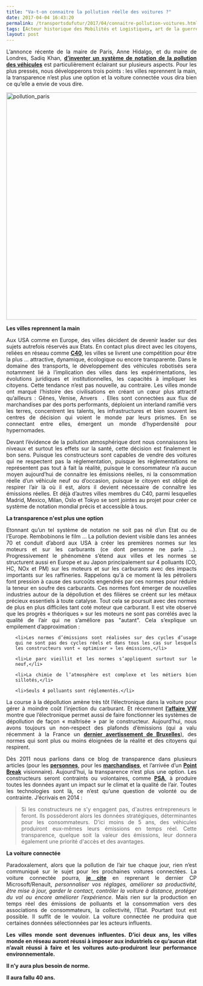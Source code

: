 ```yaml
---
title: "Va-t-on connaitre la pollution réelle des voitures ?"
date: 2017-04-04 16:43:20
permalink: /transportsdufutur/2017/04/connaitre-pollution-voitures.html
tags: [Acteur historique des Mobilités et Logistiques, art de la guerre, cité, citoyen, collectivité, congestion, données réelles, externalité, fiscalité, guide d'achat, Non classé, qualité de l'air, Que sait-on de nos mobilités ?]
layout: post
---
```


<p style="text-align: justify;">L’annonce récente de la maire de Paris, Anne Hidalgo, et du maire de Londres, Sadiq Khan, <strong><a href="http://www.paris.fr/actualites/pollution-de-l-air-paris-londres-et-seoul-vont-creer-un-systeme-de-notation-des-vehicules-4684" target="_blank">d’inventer un système de notation de la pollution des véhicules</a></strong> est particulièrement éclairant sur plusieurs aspects. Pour les plus pressés, nous développerons trois points : les villes reprennent la main, la transparence n’est plus une option et la voiture connectée vous dira bien ce qu’elle a envie de vous dire.</p>

<p style="text-align: justify;"><a href="http://transportsdufutur.ademe.fr/wp-content/uploads/sites/6/2017/04/pollution_paris.jpg" rel="attachment wp-att-4823"><img class="aligncenter wp-image-4823 size-full" src="http://transportsdufutur.ademe.fr/wp-content/uploads/sites/6/2017/04/pollution_paris.jpg" alt="pollution_paris" width="941" height="600" /></a></p>

<p style="text-align: justify;"><!--more--></p>

<p style="text-align: justify;"><strong>Les villes reprennent la main

</strong></p>

<p style="text-align: justify;">Aux USA comme en Europe, des villes décident de devenir leader sur des sujets autrefois réservés aux Etats. En contact plus direct avec les citoyens, reliées en réseau comme <strong><a href="c40.org" target="_blank">C40</a></strong>, les villes se livrent une compétition pour être la plus … attractive, dynamique, écologique ou encore transparente. Dans le domaine des transports, le développement des véhicules robotisés sera notamment lié à l’implication des villes dans les expérimentations, les évolutions juridiques et institutionnelles, les capacités à impliquer les citoyens. Cette tendance n’est pas nouvelle, au contraire. Les villes monde ont marqué l’histoire des civilisations en créant un cœur plus attractif qu’ailleurs : Gênes, Venise, Anvers  . Elles sont connectées aux flux de marchandises par des ports performants, déploient un interland ramifié vers les terres, concentrent les talents, les infrastructures et bien souvent les centres de décision qui voient le monde par leurs prismes. En se connectant entre elles, émergent un monde d’hyperdensité pour hypernomades.</p>

<p style="text-align: justify;">Devant l’évidence de la pollution atmosphérique dont nous connaissons les niveaux et surtout les effets sur la santé, cette décision est finalement le bon sens. Puisque les constructeurs sont capables de vendre des voitures qui ne respectent pas la réglementation, puisque les règlementations ne représentent pas tout à fait la réalité, puisque le consommateur n’a aucun moyen aujourd’hui de connaitre les émissions réelles, ni la consommation réelle d’un véhicule neuf ou d’occasion, puisque le citoyen est obligé de respirer l’air là où il est, alors il devient nécessaire de connaître les émissions réelles. Et déjà d’autres villes membres du C40, parmi lesquelles Madrid, Mexico, Milan, Oslo et Tokyo se sont jointes au projet pour créer ce système de notation mondial précis et accessible à tous.</p>

<p style="text-align: justify;"><strong>La transparence n'est plus une option

</strong></p>

<p style="text-align: justify;">Etonnant qu’un tel système de notation ne soit pas né d’un Etat ou de l’Europe. Rembobinons le film … La pollution devient visible dans les années 70 et conduit d’abord aux USA à créer les premières normes sur les moteurs et sur les carburants (ce dont personne ne parle …). Progressivement le phénomène s’étend aux villes et les normes se structurent aussi en Europe et au Japon principalement sur 4 polluants (CO, HC, NOx et PM) sur les moteurs et sur les carburants avec des impacts importants sur les raffineries. Rappelons qu'à ce moment là les pétroliers font pression à cause des surcoûts engendrés par ces normes pour réduire la teneur en soufre des carburants. Ces normes font émerger de nouvelles industries autour de la dépollution et des filières se créent sur les métaux précieux essentiels à toute catalyse. Tout cela se poursuit avec des normes de plus en plus difficiles tant coté moteur que carburant. Il est vite observé que les progrès « théoriques » sur les moteurs ne sont pas corrélés avec la qualité de l’air qui ne s’améliore pas "autant". Cela s’explique un empilement d’approximation :</p>



<ul style="text-align: justify;">

	<li>Les normes d’émissions sont réalisées sur des cycles d’usage qui ne sont pas des cycles réels et dans tous les cas sur lesquels les constructeurs vont « optimiser » les émissions,</li>

	<li>Le parc vieillit et les normes s’appliquent surtout sur le neuf,</li>

	<li>La chimie de l’atmosphère est complexe et les métiers bien sillotés,</li>

	<li>Seuls 4 polluants sont réglementés.</li>

</ul>

<p style="text-align: justify;">La course à la dépollution amène très tôt l’électronique dans la voiture pour gérer à moindre coût l’injection du carburant. Et récemment <strong><a href="http://transportsdufutur.ademe.fr/2015/09/beau-bon-vrai.html?hilite=%22transparence%22" target="_blank">l’affaire VW</a></strong> montre que l’électronique permet aussi de faire fonctionner les systèmes de dépollution de façon « maîtrisée » par le constructeur. Aujourd’hui, nous avons toujours un non-respect des plafonds d’émissions (qui a valu récemment à la France un <strong><a href="https://www.actu-environnement.com/ae/news/air-pollution-dioxyde-azote-NO2-avertissement-Commission-France-28465.php4" target="_blank">dernier avertissement de Bruxelles</a></strong>), des normes qui sont plus ou moins éloignées de la réalité et des citoyens qui respirent.</p>

<p style="text-align: justify;">Dès 2011 nous parlions dans ce blog de transparence dans plusieurs articles (pour les <strong><a href="http://transportsdufutur.ademe.fr/2011/11/connaitre-les-emissions-reelles-polluants-et-co2-dun-vehicule-vers-la-transparence-totale.html?hilite=%22transparence%22" target="_blank">personnes</a></strong>, pour les <strong><a href="http://transportsdufutur.ademe.fr/2011/09/la-transparence-logistique-et-lassistant-personnel-de-consommation.html?hilite=%22transparence%22" target="_blank">marchandises</a></strong>, et l’arrivée d’un <strong><a href="http://transportsdufutur.ademe.fr/2014/09/point-break.html?hilite=%22transparence%22">Point Break</a></strong> visionnaire). Aujourd'hui, la transparence n’est plus une option. Les constructeurs seront contraints ou volontaires, comme <strong><a href="http://media.groupe-psa.com/fr/communiqu%C3%A9s-de-presse/groupe/le-groupe-psa-publie-consos-usage-reel" target="_blank">PSA</a></strong>, à produire toutes les données ayant un impact sur le climat et la qualité de l’air. Toutes les technologies sont là, ce n’est qu’une question de volonté ou de contrainte. J’écrivais en 2014 :</p>



<blockquote>

<p style="text-align: justify;">Si les constructeurs ne s'y engagent pas, d'autres entrepreneurs le feront. Ils posséderont alors les données stratégiques, déterminantes pour les consommateurs. D'ici moins de 5 ans, des véhicules produiront eux-mêmes leurs émissions en temps réel. Cette transparence, quelque soit la valeur des émissions, leur donnera également une priorité d'accès et des avantages.</p>

</blockquote>

<p style="text-align: justify;"><strong>La voiture connectée</strong></p>

<p style="text-align: justify;">Paradoxalement, alors que la pollution de l’air tue chaque jour, rien n’est communiqué sur le sujet pour les prochaines voitures connectées. La voiture connectée pourra, <strong><a href="https://news.microsoft.com/fr-fr/2016/09/26/renault-nissan-microsoft-sallient-preparer-lavenir-de-conduite-connectee/#sm.0001m10qybrnqdzyue629li5swop3" target="_blank">je cite</a></strong> en reprenant le dernier CP Microsoft/Renault, <em>personnaliser vos réglages, améliorer sa productivité, être mise à jour, garder le contact, contrôler la voiture à distance, protéger du vol ou encore améliorer l’expérience</em>. Mais rien sur la production en temps réel des émissions de polluants et la consommation vers des associations de consommateurs, la collectivité, l’Etat. Pourtant tout est possible. Il suffit de le vouloir. La voiture connectée ne produira que certaines données sélectionnées par les acteurs influents.</p>

<p style="text-align: justify;"><strong>Les villes monde sont devenues influentes. </strong><strong>D’ici deux ans, les villes monde en réseau auront réussi à imposer aux industriels ce qu’aucun état n’avait réussi à faire et les voitures auto-produiront leur performance environnementale. </strong></p>

<p style="text-align: justify;"><strong>Il n’y aura plus besoin de norme. </strong></p>

<p style="text-align: justify;"><strong>Il aura fallu 40 ans.</strong></p>
